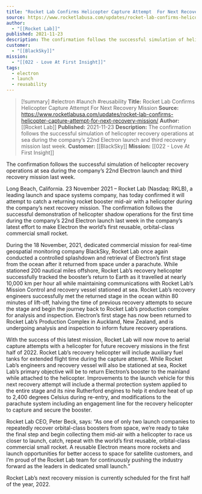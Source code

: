 ```yaml
---
title: "Rocket Lab Confirms Helicopter Capture Attempt  For Next Recovery Mission "
source: https://www.rocketlabusa.com/updates/rocket-lab-confirms-helicopter-capture-attempt-for-next-recovery-mission/
author:
  - "[[Rocket Lab]]"
published: 2021-11-23
description: The confirmation follows the successful simulation of helicopter recovery operations at sea during the company’s 22nd Electron launch and third recovery mission last week.
customer:
  - "[[BlackSky]]"
mission:
  - "[[022 - Love At First Insight]]"
tags:
  - electron
  - launch
  - reusability
---
```

>[!summary]
#electron #launch #reusability
**Title:** Rocket Lab Confirms Helicopter Capture Attempt  For Next Recovery Mission 
**Source:** https://www.rocketlabusa.com/updates/rocket-lab-confirms-helicopter-capture-attempt-for-next-recovery-mission/
**Author:** [[Rocket Lab]]
**Published:** 2021-11-23
**Description:** The confirmation follows the successful simulation of helicopter recovery operations at sea during the company’s 22nd Electron launch and third recovery mission last week.
**Customer:** [[BlackSky]]
**Mission:** [[022 - Love At First Insight]]

The confirmation follows the successful simulation of helicopter recovery operations at sea during the company’s 22nd Electron launch and third recovery mission last week.

Long Beach, California. 23 November 2021 – Rocket Lab (Nasdaq: RKLB), a leading launch and space systems company, has today confirmed it will attempt to catch a returning rocket booster mid-air with a helicopter during the company’s next recovery mission. The confirmation follows the successful demonstration of helicopter shadow operations for the first time during the company’s 22nd Electron launch last week in the company’s latest effort to make Electron the world’s first reusable, orbital-class commercial small rocket.

During the 18 November, 2021, dedicated commercial mission for real-time geospatial monitoring company BlackSky, Rocket Lab once again conducted a controlled splashdown and retrieval of Electron’s first stage from the ocean after it returned from space under a parachute. While stationed 200 nautical miles offshore, Rocket Lab’s recovery helicopter successfully tracked the booster’s return to Earth as it travelled at nearly 10,000 km per hour all while maintaining communications with Rocket Lab’s Mission Control and recovery vessel stationed at sea. Rocket Lab’s recovery engineers successfully met the returned stage in the ocean within 80 minutes of lift-off, halving the time of previous recovery attempts to secure the stage and begin the journey back to Rocket Lab’s production complex for analysis and inspection. Electron’s first stage has now been returned to Rocket Lab’s Production Complex in Auckland, New Zealand, and is undergoing analysis and inspection to inform future recovery operations.

With the success of this latest mission, Rocket Lab will now move to aerial capture attempts with a helicopter for future recovery missions in the first half of 2022. Rocket Lab’s recovery helicopter will include auxiliary fuel tanks for extended flight time during the capture attempt. While Rocket Lab’s engineers and recovery vessel will also be stationed at sea, Rocket Lab’s primary objective will be to return Electron’s booster to the mainland while attached to the helicopter. Improvements to the launch vehicle for this next recovery attempt will include a thermal protection system applied to the entire stage and its nine Rutherford engines to help it endure heat of up to 2,400 degrees Celsius during re-entry, and modifications to the parachute system including an engagement line for the recovery helicopter to capture and secure the booster.

Rocket Lab CEO, Peter Beck, says: “As one of only two launch companies to repeatedly recover orbital-class boosters from space, we’re ready to take the final step and begin collecting them mid-air with a helicopter to race us closer to launch, catch, repeat with the world’s first reusable, orbital-class commercial small rocket. A reusable Electron means more rockets and launch opportunities for better access to space for satellite customers, and I’m proud of the Rocket Lab team for continuously pushing the industry forward as the leaders in dedicated small launch.”

Rocket Lab’s next recovery mission is currently scheduled for the first half of the year, 2022.